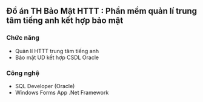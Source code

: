 
## Đồ án TH Bảo Mật HTTT : Phần mềm quản lí trung tâm tiếng anh kết hợp bảo mật


### Chức năng

- Quản lí HTTT trung tâm tiếng anh 
- Bảo mật UD kết hợp CSDL Oracle


### Công nghệ
- SQL Developer (Oracle)
- Windows Forms App .Net Framework


